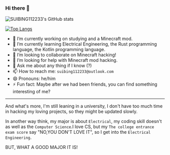 ### Hi there 👋

<!--
**SUIBING112233/SUIBING112233** is a ✨ _special_ ✨ repository because its `README.md` (this file) appears on your GitHub profile.

Here are some ideas to get you started:

- 🔭 I’m currently working on ...
- 🌱 I’m currently learning ...
- 👯 I’m looking to collaborate on ...
- 🤔 I’m looking for help with ...
- 💬 Ask me about ...
- 📫 How to reach me: ...
- 😄 Pronouns: ...
- ⚡ Fun fact: ...
-->

![SUIBING112233's GitHub stats](https://github-readme-stats.vercel.app/api?username=SUIBING112233&show_icons=true&theme=radical)

[![Top Langs](https://github-readme-stats.vercel.app/api/top-langs/?username=anuraghazra&hide=javascript,html)](https://github.com/anuraghazra/github-readme-stats)

- 🔭 I’m currently working on studying and a Minecraft mod.
- 🌱 I’m currently learning Electrical Engineering, the Rust programming language, the Kotlin programming language.
- 👯 I’m looking to collaborate on Minecraft hacking!
- 🤔 I’m looking for help with Minecraft mod hacking.
- 💬 Ask me about any thing if I know (?)
- 📫 How to reach me: `suibing112233@outlook.com`
- 😄 Pronouns: he/him
- ⚡ Fun fact: Maybe after we had been friends, you can find something interesting of me?

---

And what's more, I'm still leaning in a university, I don't have too much time in hacking my loving projects, so they might be updated slowly.

In another way think, my major is about `Electrical`, my coding skill doesn't as well as the `Computer Science`.I love CS, but my `The college entrance exam score` say "NO,YOU DON'T LOVE IT", so I get into the `Electrical Engineering`. 

BUT, WHAT A GOOD MAJOR IT IS!
